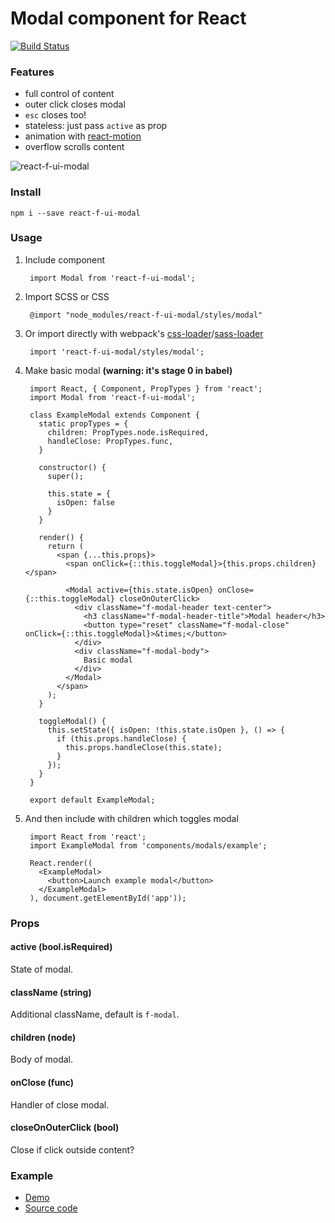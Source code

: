 # Modal component for React
[![Build Status](https://travis-ci.org/fcomb/react-f-ui-modal.svg?branch=master)](https://travis-ci.org/fcomb/react-f-ui-modal)

### Features
* full control of content
* outer click closes modal
* `esc` closes too!
* stateless: just pass `active` as prop
* animation with [react-motion](https://github.com/chenglou/react-motion)
* overflow scrolls content

![react-f-ui-modal](http://i.imgur.com/kpM7TiY.png)

### Install

`npm i --save react-f-ui-modal`

### Usage
1. Include component

        import Modal from 'react-f-ui-modal';

2. Import SCSS or CSS

        @import "node_modules/react-f-ui-modal/styles/modal"

3. Or import directly with webpack's [css-loader](https://github.com/webpack/css-loader)/[sass-loader](https://github.com/jtangelder/sass-loader)

        import 'react-f-ui-modal/styles/modal';

4. Make basic modal **(warning: it's stage 0 in babel)**

        import React, { Component, PropTypes } from 'react';
        import Modal from 'react-f-ui-modal';

        class ExampleModal extends Component {
          static propTypes = {
            children: PropTypes.node.isRequired,
            handleClose: PropTypes.func,
          }

          constructor() {
            super();

            this.state = {
              isOpen: false
            }
          }

          render() {
            return (
              <span {...this.props}>
                <span onClick={::this.toggleModal}>{this.props.children}</span>

                <Modal active={this.state.isOpen} onClose={::this.toggleModal} closeOnOuterClick>
                  <div className="f-modal-header text-center">
                    <h3 className="f-modal-header-title">Modal header</h3>
                    <button type="reset" className="f-modal-close" onClick={::this.toggleModal}>&times;</button>
                  </div>
                  <div className="f-modal-body">
                    Basic modal
                  </div>
                </Modal>
              </span>
            );
          }

          toggleModal() {
            this.setState({ isOpen: !this.state.isOpen }, () => {
              if (this.props.handleClose) {
                this.props.handleClose(this.state);
              }
            });
          }
        }

        export default ExampleModal;

5. And then include with children which toggles modal

        import React from 'react';
        import ExampleModal from 'components/modals/example';

        React.render((
          <ExampleModal>
            <button>Launch example modal</button>
          </ExampleModal>
        ), document.getElementById('app'));

### Props
#### active (bool.isRequired)
State of modal.

#### className (string)
Additional className, default is `f-modal`.

#### children (node)
Body of modal.

#### onClose (func)
Handler of close modal.

#### closeOnOuterClick (bool)
Close if click outside content?

### Example
* [Demo](http://fcomb.github.io/react-f-ui-modal/)
* [Source code](https://github.com/fcomb/react-f-ui-modal/tree/master/example)

